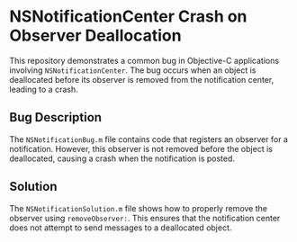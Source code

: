 # NSNotificationCenter Crash on Observer Deallocation

This repository demonstrates a common bug in Objective-C applications involving `NSNotificationCenter`.  The bug occurs when an object is deallocated before its observer is removed from the notification center, leading to a crash.

## Bug Description
The `NSNotificationBug.m` file contains code that registers an observer for a notification. However, this observer is not removed before the object is deallocated, causing a crash when the notification is posted.

## Solution
The `NSNotificationSolution.m` file shows how to properly remove the observer using `removeObserver:`.  This ensures that the notification center does not attempt to send messages to a deallocated object.